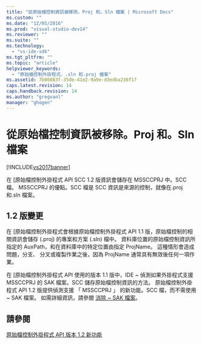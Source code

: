```yaml
---
title: "從原始檔控制資訊被移除。Proj 和。Sln 檔案 | Microsoft Docs"
ms.custom: ""
ms.date: "12/05/2016"
ms.prod: "visual-studio-dev14"
ms.reviewer: ""
ms.suite: ""
ms.technology: 
  - "vs-ide-sdk"
ms.tgt_pltfrm: ""
ms.topic: "article"
helpviewer_keywords: 
  - "原始檔控制外掛程式、.sln 和.proj 檔案"
ms.assetid: 7b06883f-35de-41e2-9a9e-d3edba236f17
caps.latest.revision: 14
caps.handback.revision: 14
ms.author: "gregvanl"
manager: "ghogen"
---
```

# 從原始檔控制資訊被移除。Proj 和。Sln 檔案
[!INCLUDE[vs2017banner](../../code-quality/includes/vs2017banner.md)]

在 \[原始檔控制外掛程式 API SCC 1.2 版資訊會儲存在 MSSCCPRJ 中。SCC 檔。  MSSCCPRJ 的優點。SCC 檔是 SCC 資訊是來源的控制，就像在.proj 和.sln 檔案。  
  
## 1.2 版變更  
 在 \[原始檔控制外掛程式會根據原始檔控制外掛程式 API 1.1 版，原始檔控制的相關資訊會儲存 \(.proj\) 的專案和方案 \(.sln\) 檔中。  資料庫位置的原始檔控制資訊所指定的 AuxPath，和在資料庫中的特定位置由指定 ProjName。  這種情形會造成問題，分支、 分叉或複製作業之後，因為 ProjName 通常具有無效後任何一項作業。  
  
 在 \[原始檔控制外掛程式 API 使用的版本 1.1 版中，IDE ~ 偵測如果外掛程式支援 MSSCCPRJ 的 SAK 檔案。SCC 儲存原始檔控制資訊的方法。  原始檔控制外掛程式 API 1.2 版提供偵測支援 「 MSSCCPRJ 」 的新功能。SCC 檔，而不需使用 ~ SAK 檔案。  如需詳細資訊，請參閱 [消除 ~ SAK 檔案](../../extensibility/internals/elimination-of-tilde-sak-files.md)。  
  
## 請參閱  
 [原始檔控制外掛程式 API 版本 1.2 新功能](../../extensibility/internals/what-s-new-in-the-source-control-plug-in-api-version-1-2.md)